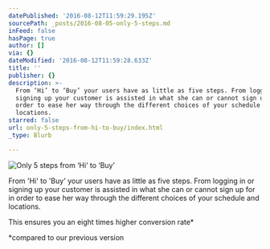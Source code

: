 ```yaml
---
datePublished: '2016-08-12T11:59:29.195Z'
sourcePath: _posts/2016-08-05-only-5-steps.md
inFeed: false
hasPage: true
author: []
via: {}
dateModified: '2016-08-12T11:59:28.633Z'
title: ''
publisher: {}
description: >-
  From ‘Hi’ to ‘Buy’ your users have as little as five steps. From logging in or
  signing up your customer is assisted in what she can or cannot sign up for in
  order to ease her way through the different choices of your schedule and
  locations.
starred: false
url: only-5-steps-from-hi-to-buy/index.html
_type: Blurb

---
```

![Only 5 steps from ‘Hi’ to ‘Buy’](https://the-grid-user-content.s3-us-west-2.amazonaws.com/5f7dc4a0-c057-46c0-b3f6-925e6676e8f7.jpg)

From 'Hi' to 'Buy' your users have as little as five steps. From logging in or signing up your customer is assisted in what she can or cannot sign up for in order to ease her way through the different choices of your schedule and locations.

This ensures you an eight times higher conversion rate\*

\*compared to our previous version